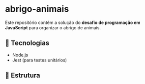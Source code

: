 # abrigo-animais
Este repositório contém a solução do **desafio de programação em JavaScript** para organizar o abrigo de animais.

## 🚀 Tecnologias
- Node.js  
- Jest (para testes unitários)  

## 📂 Estrutura